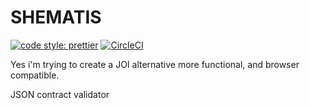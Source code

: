 # SHEMATIS

[![code style: prettier](https://img.shields.io/badge/code_style-prettier-ff69b4.svg?style=flat-square)](https://github.com/prettier/prettier) [![CircleCI](https://circleci.com/gh/arielpchara/schematis.svg?style=svg&circle-token=81b787dc4e53faa5ede50ae65db97a4f07c9a521)](https://circleci.com/gh/arielpchara/schematis)

Yes i'm trying to create a JOI alternative more functional, and browser compatible.

JSON contract validator
